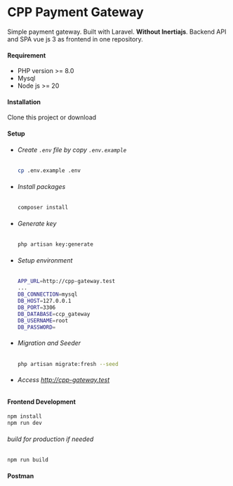 # CPP Payment Gateway
Simple payment gateway. Built with Laravel. **Without Inertiajs**.
Backend API and SPA vue js 3 as frontend in one repository.
#### Requirement
- PHP version >= 8.0
- Mysql
- Node js >= 20

#### Installation
Clone this project or download

#### Setup
- ###### Create `.env` file by copy `.env.example`
    ```bash
    cp .env.example .env
    ```
- ###### Install packages
    ```bash
    composer install
    ```
- ###### Generate key
    ```bash
    php artisan key:generate
    ```
- ###### Setup environment
    ```bash
    APP_URL=http://cpp-gateway.test
    ...
    DB_CONNECTION=mysql
    DB_HOST=127.0.0.1
    DB_PORT=3306
    DB_DATABASE=ccp_gateway
    DB_USERNAME=root
    DB_PASSWORD=
    ```
- ###### Migration and Seeder
    ```bash
    php artisan migrate:fresh --seed
    ```

- ###### Access http://cpp-gateway.test
#### Frontend Development
```bash
npm install
npm run dev
```

###### build for production  if needed
```bash
npm run build
```

#### Postman

